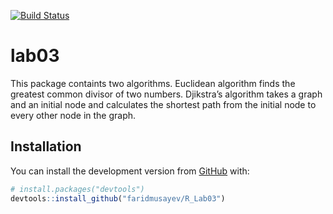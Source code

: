 
[![Build
Status](https://app.travis-ci.com/faridmusayev/R_Lab03.svg?branch=master)](https://app.travis-ci.com/faridmusayev/R_Lab03)

<!-- README.md is generated from README.Rmd. Please edit that file -->

# lab03

<!-- badges: start -->
<!-- badges: end -->

This package containts two algorithms. Euclidean algorithm finds the
greatest common divisor of two numbers. Djikstra’s algorithm takes a
graph and an initial node and calculates the shortest path from the
initial node to every other node in the graph.

## Installation

You can install the development version from
[GitHub](https://github.com/) with:

``` r
# install.packages("devtools")
devtools::install_github("faridmusayev/R_Lab03")
```
